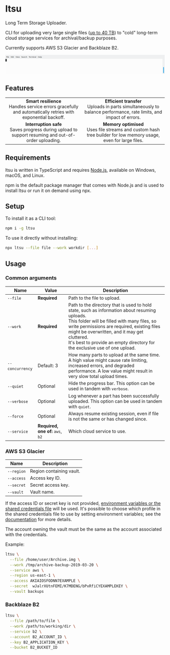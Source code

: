 # ltsu

Long Term Storage Uploader.

CLI for uploading very large single files ([up to 40 TB](https://docs.aws.amazon.com/amazonglacier/latest/dev/uploading-archive-mpu.html#qfacts)) to "cold" long-term cloud storage services for archival/backup purposes.

Currently supports AWS S3 Glacier and Backblaze B2.

![Demo run of uploading to AWS S3 Glacier using ltsu](demo.gif)

## Features

<table>
  <tr>
    <td align="center">
      <strong>Smart resilience</strong><br>
      Handles service errors gracefully and automatically retries with exponential backoff.
    </td>
    <td align="center">
      <strong>Efficient transfer</strong><br>
      Uploads in parts simultaneously to balance performance, rate limits, and impact of errors.
    </td>
  </tr>
  <tr>
    <td align="center">
      <strong>Interruption safe</strong><br>
      Saves progress during upload to support resuming and out-of-order uploading.
    </td>
    <td align="center">
      <strong>Memory optimised</strong><br>
      Uses file streams and custom hash tree builder for low memory usage, even for large files.
    </td>
  </tr>
</table>

## Requirements

ltsu is written in TypeScript and requires [Node.js](https://nodejs.org), available on Windows, macOS, and Linux.

npm is the default package manager that comes with Node.js and is used to install ltsu or run it on demand using npx.

## Setup

To install it as a CLI tool:

```bash
npm i -g ltsu
```

To use it directly without installing:

```bash
npx ltsu --file file --work workdir [...]
```

## Usage

### Common arguments

|Name|Value|Description|
|---|---|---|
|`--file`|**Required**|Path to the file to upload.|
|`--work`|**Required**|Path to the directory that is used to hold state, such as information about resuming uploads.<br>This folder will be filled with many files, so write permissions are required, existing files might be overwritten, and it may get cluttered.<br>It's best to provide an empty directory for the exclusive use of one upload.|
|`--concurrency`|Default: 3|How many parts to upload at the same time. A high value might cause rate limiting, increased errors, and degraded performance. A low value might result in very slow total upload times.|
|`--quiet`|Optional|Hide the progress bar. This option can be used in tandem with `verbose`.|
|`--verbose`|Optional|Log whenever a part has been successfully uploaded. This option can be used in tandem with `quiet`.|
|`--force`|Optional|Always resume existing session, even if file is not the same or has changed since.|
|`--service`|**Required, one of:** `aws`, `b2`|Which cloud service to use.|

### AWS S3 Glacier

|Name|Description|
|---|---|
|`--region`|Region containing vault.|
|`--access`|Access key ID.|
|`--secret`|Secret access key.|
|`--vault`|Vault name.|

If the access ID or secret key is not provided, [environment variables or the shared credentials file](https://docs.aws.amazon.com/sdk-for-javascript/v2/developer-guide/setting-credentials-node.html) will be used. It's possible to choose which profile in the shared credentials file to use by setting environment variables; see the [documentation](https://docs.aws.amazon.com/sdk-for-javascript/v2/developer-guide/loading-node-credentials-shared.html) for more details.

The account owning the vault must be the same as the account associated with the credentials.

Example:

```bash
ltsu \
  --file /home/user/Archive.img \
  --work /tmp/archive-backup-2019-03-20 \
  --service aws \
  --region us-east-1 \
  --access AKIAIOSFODNN7EXAMPLE \
  --secret  wJalrXUtnFEMI/K7MDENG/bPxRfiCYEXAMPLEKEY \
  --vault backups
```

### Backblaze B2

```bash
ltsu \
  --file /path/to/file \
  --work /path/to/working/dir \
  --service b2 \
  --account B2_ACCOUNT_ID \
  --key B2_APPLICATION_KEY \
  --bucket B2_BUCKET_ID
```

